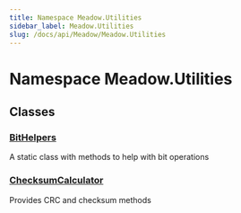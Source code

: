 ```yaml
---
title: Namespace Meadow.Utilities
sidebar_label: Meadow.Utilities
slug: /docs/api/Meadow/Meadow.Utilities
---
```

# Namespace Meadow.Utilities
## Classes
### [BitHelpers](../Meadow.Utilities/BitHelpers)
A static class with methods to help with bit operations
### [ChecksumCalculator](../Meadow.Utilities/ChecksumCalculator)
Provides CRC and checksum methods
